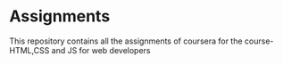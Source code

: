 # Assignments
This repository contains all the assignments of coursera for the course-HTML,CSS and JS for web developers
